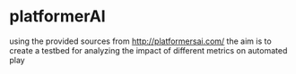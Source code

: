 platformerAI
============

using the provided sources from http://platformersai.com/ the aim is to create a testbed for analyzing the impact of different metrics on automated play
